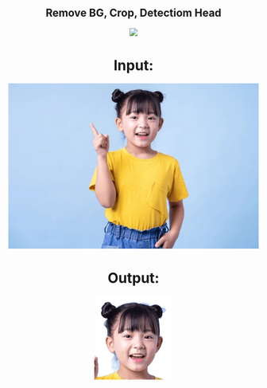 <div align="center">
  <h2> Remove BG, Crop, Detectiom Head</h2>
<img src="Ảnh màn hình 2024-11-21 lúc 16.32.52.png" />
 <h1> Input: </h1>
<img src="image-asian-child-posing-on-600nw-2148772001.webp" alt="eatsleepcode"/>
  <h1> Output: </h1>
<img src="image.png" alt="eatsleepcode"/>
</div>
